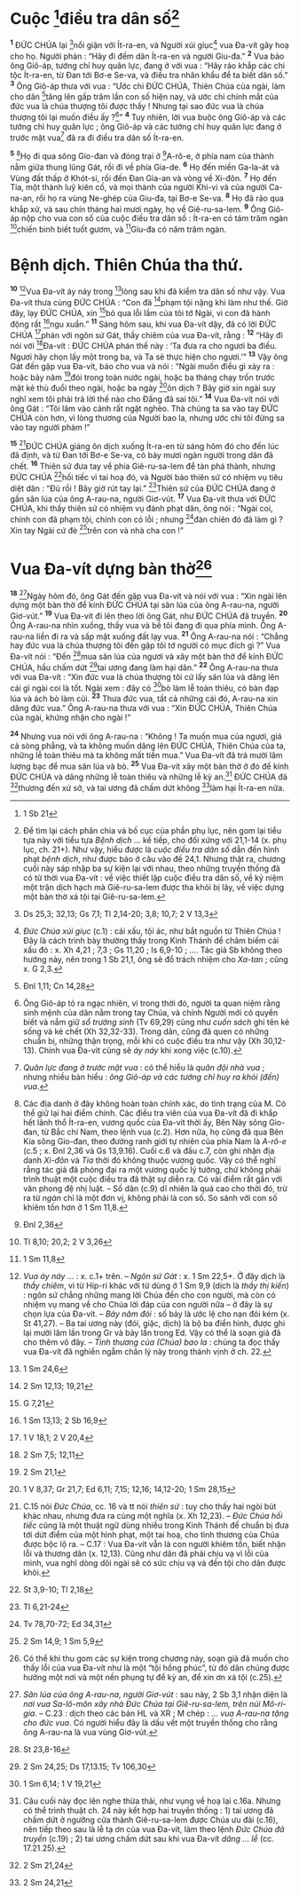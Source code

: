 # Cuộc [^1*]điều tra dân số[^1]
<sup><b>1</b></sup> ĐỨC CHÚA lại [^2*]nổi giận với Ít-ra-en, và Người xúi giục[^2] vua Đa-vít gây hoạ cho họ. Người phán : “Hãy đi đếm dân Ít-ra-en và người Giu-đa.” <sup><b>2</b></sup> Vua bảo ông Giô-áp, tướng chỉ huy quân lực, đang ở với vua : “Hãy rảo khắp các chi tộc Ít-ra-en, từ Đan tới Bơ-e Se-va, và điều tra nhân khẩu để ta biết dân số.” <sup><b>3</b></sup> Ông Giô-áp thưa với vua : “Ước chi ĐỨC CHÚA, Thiên Chúa của ngài, làm cho dân [^3*]tăng lên gấp trăm lần con số hiện nay, và ước chi chính mắt của đức vua là chúa thượng tôi được thấy ! Nhưng tại sao đức vua là chúa thượng tôi lại muốn điều ấy ?[^3]” <sup><b>4</b></sup> Tuy nhiên, lời vua buộc ông Giô-áp và các tướng chỉ huy quân lực ; ông Giô-áp và các tướng chỉ huy quân lực đang ở trước mặt vua[^4] đã ra đi điều tra dân số Ít-ra-en.

<sup><b>5</b></sup> [^5]Họ đi qua sông Gio-đan và đóng trại ở [^4*]A-rô-e, ở phía nam của thành nằm giữa thung lũng Gát, rồi đi về phía Gia-de. <sup><b>6</b></sup> Họ đến miền Ga-la-át và Vùng đất thấp ở Khót-si, rồi đến Đan Gia-an và vòng về Xi-đôn. <sup><b>7</b></sup> Họ đến Tia, một thành luỹ kiên cố, và mọi thành của người Khi-vi và của người Ca-na-an, rồi họ ra vùng Ne-ghép của Giu-đa, tại Bơ-e Se-va. <sup><b>8</b></sup> Họ đã rảo qua khắp xứ, và sau chín tháng hai mươi ngày, họ về Giê-ru-sa-lem. <sup><b>9</b></sup> Ông Giô-áp nộp cho vua con số của cuộc điều tra dân số : Ít-ra-en có tám trăm ngàn [^5*]chiến binh biết tuốt gươm, và [^6*]Giu-đa có năm trăm ngàn.

# Bệnh dịch. Thiên Chúa tha thứ.
<sup><b>10</b></sup> [^6]Vua Đa-vít áy náy trong [^7*]lòng sau khi đã kiểm tra dân số như vậy. Vua Đa-vít thưa cùng ĐỨC CHÚA : “Con đã [^8*]phạm tội nặng khi làm như thế. Giờ đây, lạy ĐỨC CHÚA, xin [^9*]bỏ qua lỗi lầm của tôi tớ Ngài, vì con đã hành động rất [^10*]ngu xuẩn.” <sup><b>11</b></sup> Sáng hôm sau, khi vua Đa-vít dậy, đã có lời ĐỨC CHÚA [^11*]phán với ngôn sứ Gát, thầy chiêm của vua Đa-vít, rằng : <sup><b>12</b></sup> “Hãy đi nói với [^12*]Đa-vít : ĐỨC CHÚA phán thế này : ‘Ta đưa ra cho ngươi ba điều. Ngươi hãy chọn lấy một trong ba, và Ta sẽ thực hiện cho ngươi.’” <sup><b>13</b></sup> Vậy ông Gát đến gặp vua Đa-vít, báo cho vua và nói : “Ngài muốn điều gì xảy ra : hoặc bảy năm [^13*]đói trong toàn nước ngài, hoặc ba tháng chạy trốn trước mặt kẻ thù đuổi theo ngài, hoặc ba ngày [^14*]ôn dịch ? Bây giờ xin ngài suy nghĩ xem tôi phải trả lời thế nào cho Đấng đã sai tôi.” <sup><b>14</b></sup> Vua Đa-vít nói với ông Gát : “Tôi lâm vào cảnh rất ngặt nghèo. Thà chúng ta sa vào tay ĐỨC CHÚA còn hơn, vì lòng thương của Người bao la, nhưng ước chi tôi đừng sa vào tay người phàm !”

<sup><b>15</b></sup> [^7]ĐỨC CHÚA giáng ôn dịch xuống Ít-ra-en từ sáng hôm đó cho đến lúc đã định, và từ Đan tới Bơ-e Se-va, có bảy mươi ngàn người trong dân đã chết. <sup><b>16</b></sup> Thiên sứ đưa tay về phía Giê-ru-sa-lem để tàn phá thành, nhưng ĐỨC CHÚA [^15*]hối tiếc vì tai hoạ đó, và Người bảo thiên sứ có nhiệm vụ tiêu diệt dân : “Đủ rồi ! Bây giờ rút tay lại.” [^16*]Thiên sứ của ĐỨC CHÚA đang ở gần sân lúa của ông A-rau-na, người Giơ-vút. <sup><b>17</b></sup> Vua Đa-vít thưa với ĐỨC CHÚA, khi thấy thiên sứ có nhiệm vụ đánh phạt dân, ông nói : “Ngài coi, chính con đã phạm tội, chính con có lỗi ; nhưng [^17*]đàn chiên đó đã làm gì ? Xin tay Ngài cứ đè [^18*]trên con và nhà cha con !”

# Vua Đa-vít dựng bàn thờ[^8]
<sup><b>18</b></sup> [^9]Ngày hôm đó, ông Gát đến gặp vua Đa-vít và nói với vua : “Xin ngài lên dựng một bàn thờ để kính ĐỨC CHÚA tại sân lúa của ông A-rau-na, người Giơ-vút.” <sup><b>19</b></sup> Vua Đa-vít đi lên theo lời ông Gát, như ĐỨC CHÚA đã truyền. <sup><b>20</b></sup> Ông A-rau-na nhìn xuống, thấy vua và bề tôi đang đi qua phía mình. Ông A-rau-na liền đi ra và sấp mặt xuống đất lạy vua. <sup><b>21</b></sup> Ông A-rau-na nói : “Chẳng hay đức vua là chúa thượng tôi đến gặp tôi tớ người có mục đích gì ?” Vua Đa-vít nói : “Đến [^19*]mua sân lúa của ngươi và xây một bàn thờ để kính ĐỨC CHÚA, hầu chấm dứt [^20*]tai ương đang làm hại dân.” <sup><b>22</b></sup> Ông A-rau-na thưa với vua Đa-vít : “Xin đức vua là chúa thượng tôi cứ lấy sân lúa và dâng lên cái gì ngài coi là tốt. Ngài xem : đây có [^21*]bò làm lễ toàn thiêu, có bàn đạp lúa và ách bò làm củi. <sup><b>23</b></sup> Thưa đức vua, tất cả những cái đó, A-rau-na xin dâng đức vua.” Ông A-rau-na thưa với vua : “Xin ĐỨC CHÚA, Thiên Chúa của ngài, khứng nhận cho ngài !”

<sup><b>24</b></sup> Nhưng vua nói với ông A-rau-na : “Không ! Ta muốn mua của ngươi, giá cả sòng phẳng, và ta không muốn dâng lên ĐỨC CHÚA, Thiên Chúa của ta, những lễ toàn thiêu mà ta không mất tiền mua.” Vua Đa-vít đã trả mười lăm lượng bạc để mua sân lúa và bò. <sup><b>25</b></sup> Vua Đa-vít xây một bàn thờ ở đó để kính ĐỨC CHÚA và dâng những lễ toàn thiêu và những lễ kỳ an.[^10] ĐỨC CHÚA đã [^22*]thương đến xứ sở, và tai ương đã chấm dứt không [^23*]làm hại Ít-ra-en nữa.

[^1]: Để tìm lại cách phân chia và bố cục của phần phụ lục, nên gom lại tiểu tựa này với tiểu tựa <i>Bệnh dịch ...</i> kế tiếp, cho đối xứng với 21,1-14 (x. phụ lục, ch. 21+). Như vậy, hiểu được là <i>cuộc điều tra dân số</i> dẫn đến hình phạt <i>bệnh dịch</i>, như được báo ở câu vào đề 24,1. Nhưng thật ra, chương cuối này sáp nhập ba sự kiện lại với nhau, theo những truyền thống đã có từ thời vua Đa-vít : về việc thiết lập cuộc điều tra dân số, về kỷ niệm một trận dịch hạch mà Giê-ru-sa-lem được tha khỏi bị lây, về việc dựng một bàn thờ xá tội tại Giê-ru-sa-lem.
[^2]: <i>Đức Chúa xúi giục</i> (c.1) : cái xấu, tội ác, như bắt nguồn từ Thiên Chúa ! Đây là cách trình bày thường thấy trong Kinh Thánh để châm biếm cái xấu đó : x. Xh 4,21 ; 7,3 ; Gs 11,20 ; Is 6,9-10 ; .... Tác giả Sb không theo hướng này, nên trong 1 Sb 21,1, ông sẽ đổ trách nhiệm cho <i>Xa-tan</i> ; cũng x. G 2,3.
[^3]: Ông Giô-áp tỏ ra ngạc nhiên, vì trong thời đó, người ta quan niệm rằng sinh mệnh của dân nằm trong tay Chúa, và chính Người mới có quyền biết và nắm giữ <i>sổ trường sinh</i> (Tv 69,29) cũng như <i>cuốn sách</i> ghi tên kẻ sống và kẻ chết (Xh 32,32-33). Trong dân, cũng đã quen có những chuẩn bị, những thận trọng, mỗi khi có cuộc điều tra như vậy (Xh 30,12-13). Chính vua Đa-vít cũng sẽ <i>áy náy</i> khi xong việc (c.10).
[^4]: <i>Quân lực đang ở trước mặt vua</i> : có thể hiểu là <i>quân đội nhà vua</i> ; nhưng nhiều bản hiểu : <i>ông Giô-áp và các tướng chỉ huy ra khỏi (đền) vua</i>.
[^5]: Các địa danh ở đây không hoàn toàn chính xác, do tình trạng của M. Có thể giữ lại hai điểm chính. Các điều tra viên của vua Đa-vít đã đi khắp hết lãnh thổ Ít-ra-en, vương quốc của Đa-vít thời ấy, Bên Này sông Gio-đan, từ Bắc chí Nam, theo lệnh vua (c.2). Hơn nữa, họ cũng đã qua Bên Kia sông Gio-đan, theo đường ranh giới tự nhiên của phía Nam là <i>A-rô-e</i> (c.5 ; x. Đnl 2,36 và Gs 13,9.16). Cuối c.6 và đầu c.7, còn ghi nhận địa danh <i>Xi-đôn</i> và <i>Tia</i> thời đó không thuộc vương quốc. Vậy có thể nghĩ rằng tác giả đã phóng đại ra một vương quốc lý tưởng, chứ không phải trình thuật một cuộc điều tra đã thật sự diễn ra. Có vài điểm rất gần với văn phong đệ nhị luật. – Số dân (c.9) dĩ nhiên là quá cao cho thời đó, trừ ra từ <i>ngàn</i> chỉ là một đơn vị, không phải là con số. So sánh với con số khiêm tốn hơn ở 1 Sm 11,8.
[^6]: <i>Vua áy náy</i> ... : x. c.1+ trên. – <i>Ngôn sứ Gát</i> : x. 1 Sm 22,5+. Ở đây dịch là <i>thầy chiêm</i>, vì từ Híp-ri khác với từ dùng ở 1 Sm 9,9 (dịch là <i>thầy thị kiến</i>) : ngôn sứ chẳng những mang lời Chúa đến cho con người, mà còn có nhiệm vụ mang về cho Chúa lời đáp của con người nữa – ở đây là sự chọn lựa của Đa-vít. – <i>Bảy năm đói</i> : số bảy là ước lệ cho nạn đói kém (x. St 41,27). – Ba tai ương này (đói, giặc, dịch) là bộ ba điển hình, được ghi lại mười lăm lần trong Gr và bảy lần trong Ed. Vậy có thể là soạn giả đã cho thêm vô đây. – <i>Tình thương của (Chúa) bao la</i> : chúng ta đọc thấy vua Đa-vít đã nghiền ngẫm chân lý này trong thánh vịnh ở ch. 22.
[^7]: C.15 nói <i>Đức Chúa</i>, cc. 16 và tt nói <i>thiên sứ</i> : tuy cho thấy hai ngòi bút khác nhau, nhưng đưa ra cùng một nghĩa (x. Xh 12,23). – <i>Đức Chúa hối tiếc</i> cũng là một thuật ngữ dùng nhiều trong Kinh Thánh để chuẩn bị đưa tới dứt điểm của một hình phạt, một tai hoạ, cho tình thương của Chúa được bộc lộ ra. – C.17 : Vua Đa-vít vẫn là con người khiêm tốn, biết nhận lỗi và thương dân (x. 12,13). Cũng như dân đã phải chịu vạ vì lỗi của mình, vua nghĩ dòng dõi ngài sẽ có sức chịu vạ và đền tội cho dân được khỏi.
[^8]: Có thể khi thu gom các sự kiện trong chương này, soạn giả đã muốn cho thấy lỗi của vua Đa-vít như là một “tội hồng phúc”, từ đó dân chúng được hưởng một nơi và một nền phụng tự để kỳ an, để xin ơn xá tội (c.25).
[^9]: <i>Sân lúa của ông A-rau-na, người Giơ-vút</i> : sau này, 2 Sb 3,1 nhận diện là <i>nơi vua Sa-lô-môn xây nhà Đức Chúa tại Giê-ru-sa-lem, trên núi Mô-ri-gia</i>. – C.23 : dịch theo các bản HL và XR ; M chép : <i>... vua A-rau-na tặng cho đức vua</i>. Có người hiểu đây là dấu vết một truyền thống cho rằng ông A-rau-na là vua vùng Giơ-vút.
[^10]: Câu cuối này đọc lên nghe thừa thải, như vụng về hoạ lại c.16a. Nhưng có thể trình thuật ch. 24 này kết hợp hai truyền thống : 1) tai ương đã chấm dứt ở ngưỡng cửa thành Giê-ru-sa-lem được Chúa ưu đãi (c.16), nên tiếp theo sau là lễ tạ ơn của vua Đa-vít, làm theo lệnh <i>Đức Chúa đã truyền</i> (c.19) ; 2) tai ương chấm dứt sau khi vua Đa-vít <i>dâng ... lễ</i> (cc. 17.21.25).
[^1*]: 1 Sb 21
[^2*]: Ds 25,3; 32,13; Gs 7,1; Tl 2,14-20; 3,8; 10,7; 2 V 13,3
[^3*]: Đnl 1,11; Cn 14,28
[^4*]: Đnl 2,36
[^5*]: Tl 8,10; 20,2; 2 V 3,26
[^6*]: 1 Sm 11,8
[^7*]: 1 Sm 24,6
[^8*]: 2 Sm 12,13; 19,21
[^9*]: G 7,21
[^10*]: 1 Sm 13,13; 2 Sb 16,9
[^11*]: 1 V 18,1; 2 V 20,4
[^12*]: 2 Sm 7,5; 12,11
[^13*]: 2 Sm 21,1
[^14*]: 1 V 8,37; Gr 21,7; Ed 6,11; 7,15; 12,16; 14,12-20; 1 Sm 28,15
[^15*]: St 3,9-10; Tl 2,18
[^16*]: Tl 6,21-24
[^17*]: Tv 78,70-72; Ed 34,31
[^18*]: 2 Sm 14,9; 1 Sm 5,9
[^19*]: St 23,8-16
[^20*]: 2 Sm 24,25; Ds 17,13.15; Tv 106,30
[^21*]: 1 Sm 6,14; 1 V 19,21
[^22*]: 2 Sm 21,24
[^23*]: 2 Sm 24,21

